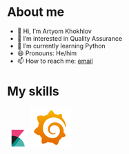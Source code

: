 # About me
- 👋 Hi, I’m Artyom Khokhlov
- 👀 I’m interested in Quality Assurance
- 🌱 I’m currently learning Python
- 😄 Pronouns: He/him
- 📫 How to reach me: [email](mailto:art.khakhlou@gmail.com)

# My skills
[![Kibana](/icons/kibana.png)](https://www.elastic.co/kibana)
[![Grafana](/icons/grafana.svg)](https://www.elastic.co/kibana)



<!---
ArtyomKhokhlov/ArtyomKhokhlov is a ✨ special ✨ repository because its `README.md` (this file) appears on your GitHub profile.
You can click the Preview link to take a look at your changes.
--->
